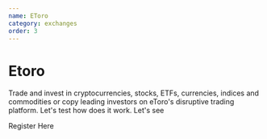 ```yaml
---
name: EToro
category: exchanges
order: 3
---
```


# Etoro

Trade and invest in cryptocurrencies, stocks, ETFs, currencies, indices and commodities or copy leading investors on eToro's disruptive trading platform. Let's test how does it work. Let's see

Register Here
